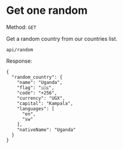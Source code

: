 # Get one random

Method: <code>GET</code>

Get a random country from our countries list.

```
api/random
```
Response:

```
{
  "random_country": {
    "name": "Uganda",
    "flag": "🇺🇬",
    "code": "+256",
    "currency": "UGX",
    "capital": "Kampala",
    "languages": [
      "en",
      "sw"
    ],
    "nativeName": "Uganda"
  }
}
```


